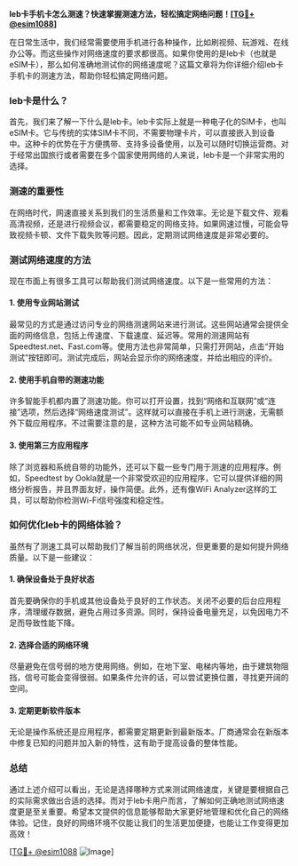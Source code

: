 **leb卡手机卡怎么测速？快速掌握测速方法，轻松搞定网络问题！[[TG💪+ @esim1088](https://t.me/s/esim1088)]**

在日常生活中，我们经常需要使用手机进行各种操作，比如刷视频、玩游戏、在线办公等。而这些操作对网络速度的要求都很高。如果你使用的是leb卡（也就是eSIM卡），那么如何准确地测试你的网络速度呢？这篇文章将为你详细介绍leb卡手机卡的测速方法，帮助你轻松搞定网络问题。

### leb卡是什么？

首先，我们来了解一下什么是leb卡。leb卡实际上就是一种电子化的SIM卡，也叫eSIM卡。它与传统的实体SIM卡不同，不需要物理卡片，可以直接嵌入到设备中。这种卡的优势在于方便携带、支持多设备使用，以及可以随时切换运营商。对于经常出国旅行或者需要在多个国家使用网络的人来说，leb卡是一个非常实用的选择。

### 测速的重要性

在网络时代，网速直接关系到我们的生活质量和工作效率。无论是下载文件、观看高清视频，还是进行视频会议，都需要稳定的网络支持。如果网速过慢，可能会导致视频卡顿、文件下载失败等问题。因此，定期测试网络速度是非常必要的。

### 测试网络速度的方法

现在市面上有很多工具可以帮助我们测试网络速度。以下是一些常用的方法：

#### 1. 使用专业网站测试

最常见的方式是通过访问专业的网络测速网站来进行测试。这些网站通常会提供全面的网络信息，包括上传速度、下载速度、延迟等。常用的测速网站有Speedtest.net、Fast.com等。使用方法也非常简单，只需打开网站，点击“开始测试”按钮即可。测试完成后，网站会显示你的网络速度，并给出相应的评价。

#### 2. 使用手机自带的测速功能

许多智能手机都内置了测速功能。你可以打开设置，找到“网络和互联网”或“连接”选项，然后选择“网络速度测试”。这样就可以直接在手机上进行测速，无需额外下载应用程序。不过需要注意的是，这种方法可能不如专业网站精确。

#### 3. 使用第三方应用程序

除了浏览器和系统自带的功能外，还可以下载一些专门用于测速的应用程序。例如，Speedtest by Ookla就是一个非常受欢迎的应用程序，它可以提供详细的网络分析报告，并且界面友好，操作简便。此外，还有像WiFi Analyzer这样的工具，可以帮助你检测Wi-Fi信号强度和稳定性。

### 如何优化leb卡的网络体验？

虽然有了测速工具可以帮助我们了解当前的网络状况，但更重要的是如何提升网络质量。以下是一些建议：

#### 1. 确保设备处于良好状态

首先要确保你的手机或其他设备处于良好的工作状态。关闭不必要的后台应用程序，清理缓存数据，避免占用过多资源。同时，保持设备电量充足，以免因电力不足而导致性能下降。

#### 2. 选择合适的网络环境

尽量避免在信号弱的地方使用网络。例如，在地下室、电梯内等地，由于建筑物阻挡，信号可能会变得很弱。如果条件允许的话，可以尝试更换位置，寻找更开阔的空间。

#### 3. 定期更新软件版本

无论是操作系统还是应用程序，都需要定期更新到最新版本。厂商通常会在新版本中修复已知的问题并加入新的特性，这有助于提高设备的整体性能。

### 总结

通过上述介绍可以看出，无论是选择哪种方式来测试网络速度，关键是要根据自己的实际需求做出合适的选择。而对于leb卡用户而言，了解如何正确地测试网络速度更是至关重要。希望本文提供的信息能够帮助大家更好地管理和优化自己的网络体验。记住，良好的网络环境不仅能让我们的生活更加便捷，也能让工作变得更加高效！

[[TG💪+ @esim1088](https://t.me/s/esim1088) ![Image](https://i.postimg.cc/4NQfJmqS/Snipaste-2025-05-13-00-14-12.png)]